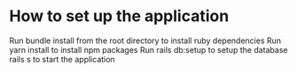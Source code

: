 # How to set up the application
Run bundle install from the root directory to install ruby dependencies
Run yarn install to install npm packages
Run rails db:setup to setup the database
rails s to start the application
